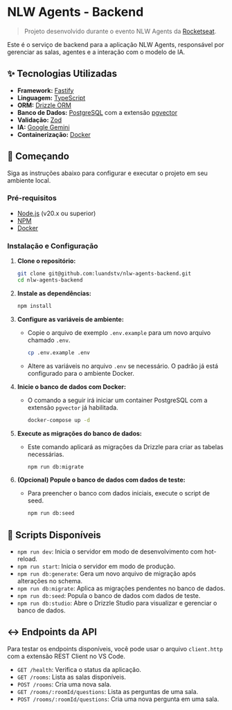 # NLW Agents - Backend

> Projeto desenvolvido durante o evento NLW Agents da [Rocketseat](https://rocketseat.com.br).

Este é o serviço de backend para a aplicação NLW Agents, responsável por gerenciar as salas, agentes e a interação com o modelo de IA.

## ✨ Tecnologias Utilizadas

- **Framework:** [Fastify](https://fastify.dev/)
- **Linguagem:** [TypeScript](https://www.typescriptlang.org/)
- **ORM:** [Drizzle ORM](https://orm.drizzle.team/)
- **Banco de Dados:** [PostgreSQL](https://www.postgresql.org/) com a extensão [pgvector](https://github.com/pgvector/pgvector)
- **Validação:** [Zod](https://zod.dev/)
- **IA:** [Google Gemini](https://ai.google.dev/)
- **Containerização:** [Docker](https://www.docker.com/)

## 🚀 Começando

Siga as instruções abaixo para configurar e executar o projeto em seu ambiente local.

### Pré-requisitos

- [Node.js](https://nodejs.org/en) (v20.x ou superior)
- [NPM](https://www.npmjs.com/)
- [Docker](https://www.docker.com/products/docker-desktop/)

### Instalação e Configuração

1.  **Clone o repositório:**

    ```bash
    git clone git@github.com:luandstv/nlw-agents-backend.git
    cd nlw-agents-backend
    ```

2.  **Instale as dependências:**

    ```bash
    npm install
    ```

3.  **Configure as variáveis de ambiente:**

    - Copie o arquivo de exemplo `.env.example` para um novo arquivo chamado `.env`.
      ```bash
      cp .env.example .env
      ```
    - Altere as variáveis no arquivo `.env` se necessário. O padrão já está configurado para o ambiente Docker.

4.  **Inicie o banco de dados com Docker:**

    - O comando a seguir irá iniciar um container PostgreSQL com a extensão `pgvector` já habilitada.
      ```bash
      docker-compose up -d
      ```

5.  **Execute as migrações do banco de dados:**

    - Este comando aplicará as migrações da Drizzle para criar as tabelas necessárias.
      ```bash
      npm run db:migrate
      ```

6.  **(Opcional) Popule o banco de dados com dados de teste:**
    - Para preencher o banco com dados iniciais, execute o script de seed.
      ```bash
      npm run db:seed
      ```

## 📜 Scripts Disponíveis

- `npm run dev`: Inicia o servidor em modo de desenvolvimento com hot-reload.
- `npm run start`: Inicia o servidor em modo de produção.
- `npm run db:generate`: Gera um novo arquivo de migração após alterações no schema.
- `npm run db:migrate`: Aplica as migrações pendentes no banco de dados.
- `npm run db:seed`: Popula o banco de dados com dados de teste.
- `npm run db:studio`: Abre o Drizzle Studio para visualizar e gerenciar o banco de dados.

## ↔️ Endpoints da API

Para testar os endpoints disponíveis, você pode usar o arquivo `client.http` com a extensão REST Client no VS Code.

- `GET /health`: Verifica o status da aplicação.
- `GET /rooms`: Lista as salas disponíveis.
- `POST /rooms`: Cria uma nova sala.
- `GET /rooms/:roomId/questions`: Lista as perguntas de uma sala.
- `POST /rooms/:roomId/questions`: Cria uma nova pergunta em uma sala.
